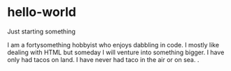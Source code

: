# hello-world

Just starting something 

I am a fortysomething hobbyist who enjoys dabbling in code. I mostly like dealing with HTML but someday I will venture into something bigger. 
I have only had tacos on land. I have never had taco in the air or on sea. .